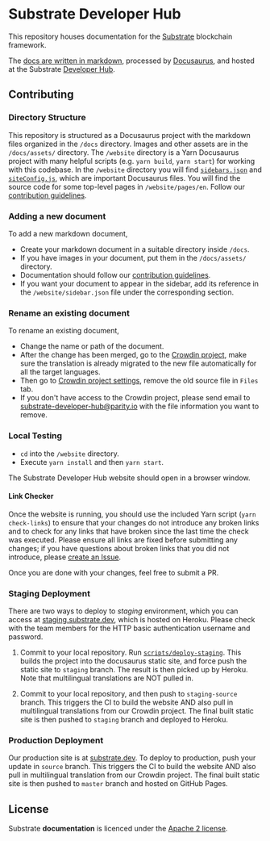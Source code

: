 # Substrate Developer Hub

This repository houses documentation for the [Substrate](https://substrate.io) blockchain framework.

The [docs are written in markdown](docs), processed by [Docusaurus](https://docusaurus.io/), and hosted at the Substrate
[Developer Hub](https://substrate.dev).

## Contributing

### Directory Structure

This repository is structured as a Docusaurus project with the markdown files organized in the `/docs` directory. Images
and other assets are in the `/docs/assets/` directory. The `/website` directory is a Yarn Docusaurus project with many
helpful scripts (e.g. `yarn build`, `yarn start`) for working with this codebase.  In the `/website` directory you will
find [`sidebars.json`](https://docusaurus.io/docs/en/navigation) and
[`siteConfig.js`](https://docusaurus.io/docs/en/site-config), which are important Docusaurus files. You will find the
source code for some top-level pages in `/website/pages/en`. Follow our [contribution guidelines](CONTRIBUTING.md).

### Adding a new document

To add a new markdown document,

* Create your markdown document in a suitable directory inside `/docs`.
* If you have images in your document, put them in the `/docs/assets/` directory.
* Documentation should follow our [contribution guidelines](CONTRIBUTING.md).
* If you want your document to appear in the sidebar, add its reference in the `/website/sidebar.json` file under the
  corresponding section.

### Rename an existing document

To rename an existing document,

* Change the name or path of the document.
* After the change has been merged, go to the [Crowdin project](https://crowdin.com/project/substrate-developer-hub),
  make sure the translation is already migrated to the new file automatically for all the target languages.
* Then go to [Crowdin project settings](https://crowdin.com/project/substrate-developer-hub/settings#files), remove the
  old source file in `Files` tab.
* If you don't have access to the Crowdin project, please send email to <substrate-developer-hub@parity.io> with the
  file information you want to remove.

### Local Testing

* `cd` into the `/website` directory.
* Execute `yarn install` and then `yarn start`.

The Substrate Developer Hub website should open in a browser window.

#### Link Checker

Once the website is running, you should use the included Yarn script (`yarn check-links`) to ensure that your changes
do not introduce any broken links and to check for any links that have broken since the last time the check was
executed. Please ensure all links are fixed before submitting any changes; if you have questions about broken links that
you did not introduce, please
[create an Issue](https://github.com/substrate-developer-hub/substrate-developer-hub.github.io/issues/new).

Once you are done with your changes, feel free to submit a PR.

### Staging Deployment

There are two ways to deploy to *staging* environment, which you can access at
[staging.substrate.dev](https://staging.substrate.dev), which is hosted on Heroku. Please check with the team members
for the HTTP basic authentication username and password.

1. Commit to your local repository. Run [`scripts/deploy-staging`](./scripts/deploy-staging). This builds the project
into the docusaurus static site, and force push the static site to `staging` branch. The result is then picked up by
Heroku. Note that multilingual translations are NOT pulled in.

2. Commit to your local repository, and then push to `staging-source` branch. This triggers the CI to build the website
AND also pull in multilingual translations from our Crowdin project. The final built static site is then pushed to
`staging` branch and deployed to Heroku.

### Production Deployment

Our production site is at [substrate.dev](https://substrate.dev). To deploy to production, push your update in `source`
branch. This triggers the CI to build the website AND also pull in multilingual translation from our Crowdin project.
The final built static site is then pushed to `master` branch and hosted on GitHub Pages.

## License

Substrate **documentation** is licenced under the [Apache 2 license](./LICENSE).
